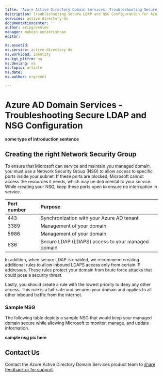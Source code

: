 ```yaml
---
title: 'Azure Active Directory Domain Services: Troubleshooting Secure LDAP Configuration | Microsoft Docs'
description: Troubleshooting Secure LDAP and NSG Configuration for Azure AD Domain Services
services: active-directory-ds
documentationcenter: ''
author: eringreenlee
manager: mahesh-unnikrishnan
editor:

ms.assetid:
ms.service: active-directory-ds
ms.workload: identity
ms.tgt_pltfrm: na
ms.devlang: na
ms.topic: article
ms.date:
ms.author: ergreenl

---
```

# Azure AD Domain Services - Troubleshooting Secure LDAP and NSG Configuration


**some type of introduction sentence**

## Creating the right Network Security Group
To ensure that Microsoft can service and maintain you managed domain, you must use a Network Security Group (NSG) to allow access to specific ports inside your subnet. If these ports are blocked, Microsoft cannot access the resources it needs, which may be detrimental to your service. While creating your NSG, keep these ports open to ensure no interruption in service.

| Port number | Purpose|
|:----------|:------------|
| 443 | Synchronization with your Azure AD tenant |
| 3389 | Management of your domain |
| 5986 | Management of your domain |
| 636 | Secure LDAP (LDAPS) access to your managed domain |

In addition, when secure LDAP is enabled, we recommend creating additional rules to allow inbound LDAPS access only from certain IP addresses. These rules protect your domain from brute force attacks that could pose a security threat.

Lastly, you should create a rule with the lowest priority to deny any other access. This rule is a fail-safe and secures your domain and applies to all other inbound traffic from the internet.


### Sample NSG
The following table depicts a sample NSG that would keep your managed domain secure while allowing Microsoft to monitor, manage, and update information.

**sample nsg pic here**

## Contact Us
Contact the Azure Active Directory Domain Services product team to [share feedback or for support](active-directory-ds-contact-us.md).
